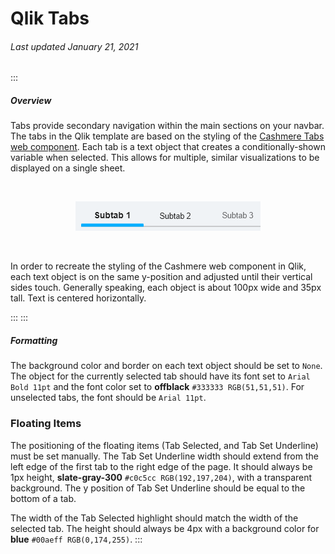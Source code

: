# Qlik Tabs

###### Last updated January 21, 2021

:::

##### Overview

Tabs provide secondary navigation within the main sections on your navbar.
The tabs in the Qlik template are based on the styling of the [Cashmere Tabs web component](/web/components/tabs/examples).
Each tab is a text object that creates a conditionally-shown variable when selected. This allows for multiple, similar visualizations to be displayed on a single sheet.

<div style="text-align:center"><br>

![Qlik Tabs](./assets/analytics/qlik/qlik-tabs.PNG "Qlik Tabs")

</div><br>

In order to recreate the styling of the Cashmere web component in Qlik, each text object is on the same y-position and adjusted until their vertical sides touch. Generally speaking, each object is about 100px wide and 35px tall. Text is centered horizontally.

:::
:::

##### Formatting
The background color and border on each text object should be set to `None`.
The object for the currently selected tab should have its font set to `Arial Bold 11pt` and the font color set to **offblack** `#333333 RGB(51,51,51)`. 
For unselected tabs, the font should be `Arial 11pt`.

### Floating Items

The positioning of the floating items (Tab Selected, and Tab Set Underline) must be set manually.
The Tab Set Underline width should extend from the left edge of the first tab to the right edge of the page.
It should always be 1px height, **slate-gray-300** `#c0c5cc RGB(192,197,204)`, with a transparent background.
The y position of Tab Set Underline should be equal to the bottom of a tab.

The width of the Tab Selected highlight should match the width of the selected tab.
The height should always be 4px with a background color for **blue** `#00aeff RGB(0,174,255)`.
:::